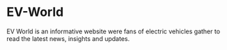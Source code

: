 # EV-World
EV World is an informative website were fans of electric vehicles gather to read the latest news, insights and updates.
